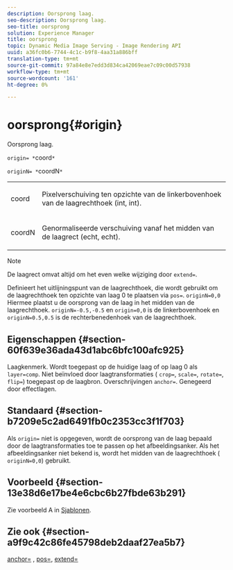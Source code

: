 ```yaml
---
description: Oorsprong laag.
seo-description: Oorsprong laag.
seo-title: oorsprong
solution: Experience Manager
title: oorsprong
topic: Dynamic Media Image Serving - Image Rendering API
uuid: a36fc0b6-7744-4c1c-b9f8-4aa31a886bff
translation-type: tm+mt
source-git-commit: 97a84e8e7edd3d834ca42069eae7c09c00d57938
workflow-type: tm+mt
source-wordcount: '161'
ht-degree: 0%

---
```



# oorsprong{#origin}

Oorsprong laag.

`origin= *`coord`*`

`originN= *`coordN`*`

<table id="simpletable_A270FD92B1E841FE81F5AB300351FE01"> 
 <tr class="strow"> 
  <td class="stentry"> <p><span class="varname"> coord</span> </p></td> 
  <td class="stentry"> <p>Pixelverschuiving ten opzichte van de linkerbovenhoek van de laagrechthoek (int, int). </p></td> 
 </tr> 
 <tr class="strow"> 
  <td class="stentry"> <p><span class="varname"> coordN</span> </p></td> 
  <td class="stentry"> <p>Genormaliseerde verschuiving vanaf het midden van de laagrect (echt, echt). </p></td> 
 </tr> 
</table>

>[!NOTE]
>
>De laagrect omvat altijd om het even welke wijziging door `extend=`.

Definieert het uitlijningspunt van de laagrechthoek, die wordt gebruikt om de laagrechthoek ten opzichte van laag 0 te plaatsen via `pos=`. `originN=0,0` Hiermee plaatst u de oorsprong van de laag in het midden van de laagrechthoek. `originN=-0.5,-0.5` en  `origin=0,0` is de linkerbovenhoek en  `originN=0.5,0.5` is de rechterbenedenhoek van de laagrechthoek.

## Eigenschappen {#section-60f639e36ada43d1abc6bfc100afc925}

Laagkenmerk. Wordt toegepast op de huidige laag of op laag 0 als `layer=comp`. Niet beïnvloed door laagtransformaties ( `crop=`, `scale=`, `rotate=`, `flip=`) toegepast op de laagbron. Overschrijvingen `anchor=`. Genegeerd door effectlagen.

## Standaard {#section-b7209e5c2ad6491fb0c2353cc3f1f703}

Als `origin=` niet is opgegeven, wordt de oorsprong van de laag bepaald door de laagtransformaties toe te passen op het afbeeldingsanker. Als het afbeeldingsanker niet bekend is, wordt het midden van de laagrechthoek ( `originN=0,0`) gebruikt.

## Voorbeeld {#section-13e38d6e17be4e6cbc6b27fbde63b291}

Zie voorbeeld A in [Sjablonen](../../../../../is-api/http-ref/image-serving-api-ref/c-http-protocol-reference/c-templates/c-templates.md#concept-3cd2d2adae0e41b2979b9640244d4d3e).

## Zie ook {#section-a9f9c42c86fe45798deb2daaf27ea5b7}

[anchor=](../../../../../is-api/http-ref/image-serving-api-ref/c-http-protocol-reference/c-command-reference/r-anchor.md#reference-6661e548ab284b82828d8d94c8ddeb7c) ,  [pos=](../../../../../is-api/http-ref/image-serving-api-ref/c-http-protocol-reference/c-command-reference/r-pos.md#reference-65de948f4b404f1182b22119ca332143),  [extend=](../../../../../is-api/http-ref/image-serving-api-ref/c-http-protocol-reference/c-command-reference/r-extend.md#reference-7e9156beb285459d830e2d56782a74ac)
